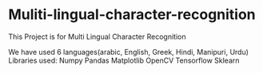 # Muliti-lingual-character-recognition

This Project is for Multi Lingual Character Recognition

We have used 6 languages(arabic, English, Greek, Hindi, Manipuri, Urdu)
Libraries used:
Numpy
Pandas
Matplotlib
OpenCV
Tensorflow
Sklearn
